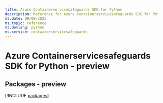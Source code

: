 ```yaml
---
title: Azure Containerservicesafeguards SDK for Python
description: Reference for Azure Containerservicesafeguards SDK for Python
ms.date: 09/09/2025
ms.topic: reference
ms.devlang: python
ms.service: containerservicesafeguards
---
```

# Azure Containerservicesafeguards SDK for Python - preview
## Packages - preview
[!INCLUDE [packages](containerservicesafeguards-index.md)]